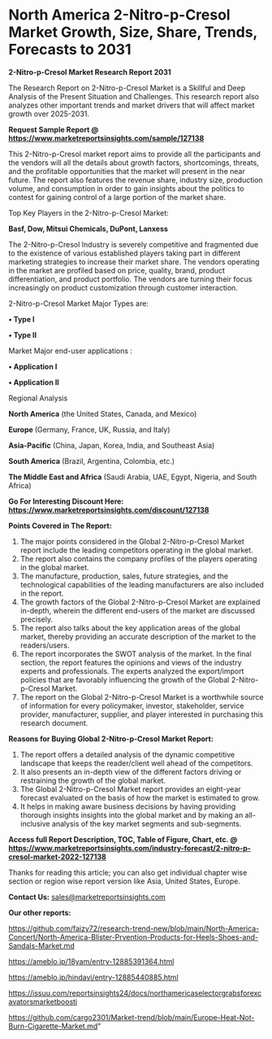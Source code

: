# North America 2-Nitro-p-Cresol Market Growth, Size, Share, Trends, Forecasts to 2031

<strong>2-Nitro-p-Cresol Market Research Report 2031</strong>

The Research Report on 2-Nitro-p-Cresol Market is a Skillful and Deep Analysis of the Present Situation and Challenges. This research report also analyzes other important trends and market drivers that will affect market growth over 2025-2031.

<strong>Request Sample Report @ <a href=https://www.marketreportsinsights.com/sample/127138>https://www.marketreportsinsights.com/sample/127138</a></strong>

This 2-Nitro-p-Cresol market report aims to provide all the participants and the vendors will all the details about growth factors, shortcomings, threats, and the profitable opportunities that the market will present in the near future. The report also features the revenue share, industry size, production volume, and consumption in order to gain insights about the politics to contest for gaining control of a large portion of the market share.

Top Key Players in the 2-Nitro-p-Cresol Market:

<strong>Basf, Dow, Mitsui Chemicals, DuPont, Lanxess</strong>

The 2-Nitro-p-Cresol Industry is severely competitive and fragmented due to the existence of various established players taking part in different marketing strategies to increase their market share. The vendors operating in the market are profiled based on price, quality, brand, product differentiation, and product portfolio. The vendors are turning their focus increasingly on product customization through customer interaction.

2-Nitro-p-Cresol Market Major Types are:

<strong>• Type I

• Type II</strong>

Market Major end-user applications :

<strong>• Application I

• Application II</strong>

Regional Analysis

</u><strong><b>North America</b></strong> (the United States, Canada, and Mexico)

<strong><b>Europe </b></strong>(Germany, France, UK, Russia, and Italy)

<strong><b>Asia-Pacific</b></strong> (China, Japan, Korea, India, and Southeast Asia)

<strong><b>South America</b></strong> (Brazil, Argentina, Colombia, etc.)

<strong><b>The Middle East and Africa</b></strong> (Saudi Arabia, UAE, Egypt, Nigeria, and South Africa)

<strong>Go For Interesting Discount Here: <a href=https://www.marketreportsinsights.com/discount/127138>https://www.marketreportsinsights.com/discount/127138</a></strong>

<strong>Points Covered in The Report:</strong>
<ol>
  <li>The major points considered in the Global 2-Nitro-p-Cresol Market report include the leading competitors operating in the global market.</li>
  <li>The report also contains the company profiles of the players operating in the global market.</li>
  <li>The manufacture, production, sales, future strategies, and the technological capabilities of the leading manufacturers are also included in the report.</li>
  <li>The growth factors of the Global 2-Nitro-p-Cresol Market are explained in-depth, wherein the different end-users of the market are discussed precisely.</li>
  <li>The report also talks about the key application areas of the global market, thereby providing an accurate description of the market to the readers/users.</li>
  <li>The report incorporates the SWOT analysis of the market. In the final section, the report features the opinions and views of the industry experts and professionals. The experts analyzed the export/import policies that are favorably influencing the growth of the Global 2-Nitro-p-Cresol Market.</li>
  <li>The report on the Global 2-Nitro-p-Cresol Market is a worthwhile source of information for every policymaker, investor, stakeholder, service provider, manufacturer, supplier, and player interested in purchasing this research document.</li>
</ol>
<strong>Reasons for Buying Global 2-Nitro-p-Cresol Market Report:</strong>

<ol>
  <li>The report offers a detailed analysis of the dynamic competitive landscape that keeps the reader/client well ahead of the competitors.</li>
  <li>It also presents an in-depth view of the different factors driving or restraining the growth of the global market.</li>
  <li>The Global 2-Nitro-p-Cresol Market report provides an eight-year forecast evaluated on the basis of how the market is estimated to grow.</li>
  <li>It helps in making aware business decisions by having providing thorough insights insights into the global market and by making an all-inclusive analysis of the key market segments and sub-segments.</li>
</ol>
<strong>Access full Report Description, TOC, Table of Figure, Chart, etc. @ <a href=https://www.marketreportsinsights.com/industry-forecast/2-nitro-p-cresol-market-2022-127138>https://www.marketreportsinsights.com/industry-forecast/2-nitro-p-cresol-market-2022-127138</a></strong>


Thanks for reading this article; you can also get individual chapter wise section or region wise report version like Asia, United States, Europe.

<strong>Contact Us:</strong>
sales@marketreportsinsights.com

<strong>Our other reports:</strong>

<a href=https://github.com/faizy72/research-trend-new/blob/main/North-America-Concert/North-America-Blister-Prvention-Products-for-Heels-Shoes-and-Sandals-Market.md>https://github.com/faizy72/research-trend-new/blob/main/North-America-Concert/North-America-Blister-Prvention-Products-for-Heels-Shoes-and-Sandals-Market.md</a>

<a href=https://ameblo.jp/18yam/entry-12885391364.html>https://ameblo.jp/18yam/entry-12885391364.html</a>

<a href=https://ameblo.jp/hindavi/entry-12885440885.html>https://ameblo.jp/hindavi/entry-12885440885.html</a>

<a href=https://issuu.com/reportsinsights24/docs/northamericaselectorgrabsforexcavatorsmarketboosti>https://issuu.com/reportsinsights24/docs/northamericaselectorgrabsforexcavatorsmarketboosti</a>

<a href=https://github.com/cargo2301/Market-trend/blob/main/Europe-Heat-Not-Burn-Cigarette-Market.md>https://github.com/cargo2301/Market-trend/blob/main/Europe-Heat-Not-Burn-Cigarette-Market.md</a>"
